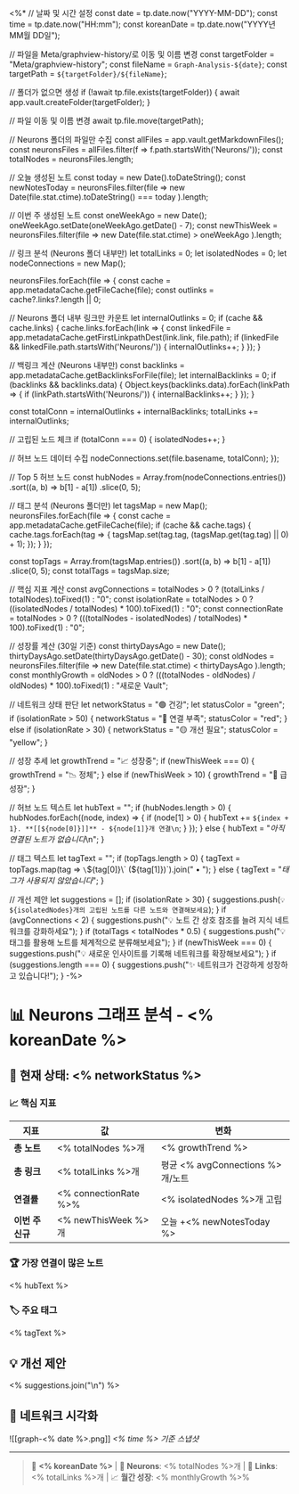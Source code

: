 <%*
// 날짜 및 시간 설정
const date = tp.date.now("YYYY-MM-DD");
const time = tp.date.now("HH:mm");
const koreanDate = tp.date.now("YYYY년 MM월 DD일");

// 파일을 Meta/graphview-history/로 이동 및 이름 변경
const targetFolder = "Meta/graphview-history";
const fileName = `Graph-Analysis-${date}`;
const targetPath = `${targetFolder}/${fileName}`;

// 폴더가 없으면 생성
if (!await tp.file.exists(targetFolder)) {
    await app.vault.createFolder(targetFolder);
}

// 파일 이동 및 이름 변경
await tp.file.move(targetPath);

// Neurons 폴더의 파일만 수집
const allFiles = app.vault.getMarkdownFiles();
const neuronsFiles = allFiles.filter(f => f.path.startsWith('Neurons/'));
const totalNodes = neuronsFiles.length;

// 오늘 생성된 노트
const today = new Date().toDateString();
const newNotesToday = neuronsFiles.filter(file => 
  new Date(file.stat.ctime).toDateString() === today
).length;

// 이번 주 생성된 노트
const oneWeekAgo = new Date();
oneWeekAgo.setDate(oneWeekAgo.getDate() - 7);
const newThisWeek = neuronsFiles.filter(file => 
  new Date(file.stat.ctime) > oneWeekAgo
).length;

// 링크 분석 (Neurons 폴더 내부만)
let totalLinks = 0;
let isolatedNodes = 0;
let nodeConnections = new Map();

neuronsFiles.forEach(file => {
  const cache = app.metadataCache.getFileCache(file);
  const outlinks = cache?.links?.length || 0;
  
  // Neurons 폴더 내부 링크만 카운트
  let internalOutlinks = 0;
  if (cache && cache.links) {
    cache.links.forEach(link => {
      const linkedFile = app.metadataCache.getFirstLinkpathDest(link.link, file.path);
      if (linkedFile && linkedFile.path.startsWith('Neurons/')) {
        internalOutlinks++;
      }
    });
  }
  
  // 백링크 계산 (Neurons 내부만)
  const backlinks = app.metadataCache.getBacklinksForFile(file);
  let internalBacklinks = 0;
  if (backlinks && backlinks.data) {
    Object.keys(backlinks.data).forEach(linkPath => {
      if (linkPath.startsWith('Neurons/')) {
        internalBacklinks++;
      }
    });
  }
  
  const totalConn = internalOutlinks + internalBacklinks;
  totalLinks += internalOutlinks;
  
  // 고립된 노드 체크
  if (totalConn === 0) {
    isolatedNodes++;
  }
  
  // 허브 노드 데이터 수집
  nodeConnections.set(file.basename, totalConn);
});

// Top 5 허브 노드
const hubNodes = Array.from(nodeConnections.entries())
    .sort((a, b) => b[1] - a[1])
    .slice(0, 5);

// 태그 분석 (Neurons 폴더만)
let tagsMap = new Map();
neuronsFiles.forEach(file => {
    const cache = app.metadataCache.getFileCache(file);
    if (cache && cache.tags) {
        cache.tags.forEach(tag => {
            tagsMap.set(tag.tag, (tagsMap.get(tag.tag) || 0) + 1);
        });
    }
});

const topTags = Array.from(tagsMap.entries())
    .sort((a, b) => b[1] - a[1])
    .slice(0, 5);
const totalTags = tagsMap.size;

// 핵심 지표 계산
const avgConnections = totalNodes > 0 ? (totalLinks / totalNodes).toFixed(1) : "0";
const isolationRate = totalNodes > 0 ? ((isolatedNodes / totalNodes) * 100).toFixed(1) : "0";
const connectionRate = totalNodes > 0 ? (((totalNodes - isolatedNodes) / totalNodes) * 100).toFixed(1) : "0";

// 성장률 계산 (30일 기준)
const thirtyDaysAgo = new Date();
thirtyDaysAgo.setDate(thirtyDaysAgo.getDate() - 30);
const oldNodes = neuronsFiles.filter(file => 
    new Date(file.stat.ctime) < thirtyDaysAgo
).length;
const monthlyGrowth = oldNodes > 0 ? 
    (((totalNodes - oldNodes) / oldNodes) * 100).toFixed(1) : "새로운 Vault";

// 네트워크 상태 판단
let networkStatus = "🟢 건강";
let statusColor = "green";
if (isolationRate > 50) {
  networkStatus = "🔴 연결 부족";
  statusColor = "red";
} else if (isolationRate > 30) {
  networkStatus = "🟡 개선 필요";
  statusColor = "yellow";
}

// 성장 추세
let growthTrend = "📈 성장중";
if (newThisWeek === 0) {
  growthTrend = "📉 정체";
} else if (newThisWeek > 10) {
  growthTrend = "🚀 급성장";
}

// 허브 노드 텍스트
let hubText = "";
if (hubNodes.length > 0) {
  hubNodes.forEach((node, index) => {
    if (node[1] > 0) {
      hubText += `${index + 1}. **[[${node[0]}]]** - ${node[1]}개 연결\n`;
    }
  });
} else {
  hubText = "*아직 연결된 노트가 없습니다*\n";
}

// 태그 텍스트
let tagText = "";
if (topTags.length > 0) {
  tagText = topTags.map(tag => `\`${tag[0]}\` (${tag[1]})`).join(" • ");
} else {
  tagText = "*태그가 사용되지 않았습니다*";
}

// 개선 제안
let suggestions = [];
if (isolationRate > 30) {
  suggestions.push(`💡 ${isolatedNodes}개의 고립된 노트를 다른 노트와 연결해보세요`);
}
if (avgConnections < 2) {
  suggestions.push("💡 노트 간 상호 참조를 늘려 지식 네트워크를 강화하세요");
}
if (totalTags < totalNodes * 0.5) {
  suggestions.push("💡 태그를 활용해 노트를 체계적으로 분류해보세요");
}
if (newThisWeek === 0) {
  suggestions.push("💡 새로운 인사이트를 기록해 네트워크를 확장해보세요");
}
if (suggestions.length === 0) {
  suggestions.push("✨ 네트워크가 건강하게 성장하고 있습니다!");
}
-%>
# 📊 Neurons 그래프 분석 - <% koreanDate %>

## 🎯 현재 상태: <% networkStatus %>

### 📈 핵심 지표
| 지표 | 값 | 변화 |
|------|-----|------|
| **총 노트** | <% totalNodes %>개 | <% growthTrend %> |
| **총 링크** | <% totalLinks %>개 | 평균 <% avgConnections %>개/노트 |
| **연결률** | <% connectionRate %>% | <% isolatedNodes %>개 고립 |
| **이번 주 신규** | <% newThisWeek %>개 | 오늘 +<% newNotesToday %> |

### 🏆 가장 연결이 많은 노트
<% hubText %>

### 🏷️ 주요 태그
<% tagText %>

## 💡 개선 제안
<% suggestions.join("\n") %>

## 📸 네트워크 시각화
![[graph-<% date %>.png]]
*<% time %> 기준 스냅샷*

---
> 📅 **<% koreanDate %>** | 🧠 **Neurons**: <% totalNodes %>개 | 🔗 **Links**: <% totalLinks %>개 | 📈 **월간 성장**: <% monthlyGrowth %>%